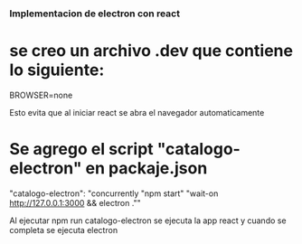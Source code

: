 ### Implementacion de electron con react

# se creo un archivo .dev que contiene lo siguiente:

BROWSER=none

Esto evita que al iniciar react se abra el navegador automaticamente

# Se agrego el script "catalogo-electron" en packaje.json

"catalogo-electron": "concurrently \"npm start\" \"wait-on http://127.0.0.1:3000 && electron .\""

Al ejecutar npm run catalogo-electron se ejecuta la app react y cuando se completa se ejecuta electron